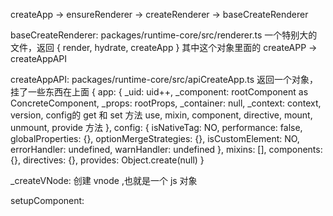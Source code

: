 createApp -> ensureRenderer -> createRenderer -> baseCreateRenderer

baseCreateRenderer:
packages/runtime-core/src/renderer.ts
一个特别大的文件，返回 { render, hydrate, createApp }
其中这个对象里面的 createAPP -> createAppAPI

createAppAPI:
packages/runtime-core/src/apiCreateApp.ts
返回一个对象，挂了一些东西在上面
{
  app: {
    _uid: uid++,
    _component: rootComponent as ConcreteComponent,
    _props: rootProps,
    _container: null,
    _context: context,
    version,
    config的 get 和 set 方法
    use, mixin, component, directive, mount, unmount, provide 方法
  },
  config: {
    isNativeTag: NO,
    performance: false,
    globalProperties: {},
    optionMergeStrategies: {},
    isCustomElement: NO,
    errorHandler: undefined,
    warnHandler: undefined
  },
  mixins: [],
  components: {},
  directives: {},
  provides: Object.create(null)
}

_createVNode:
创建 vnode ,也就是一个 js 对象

setupComponent:

